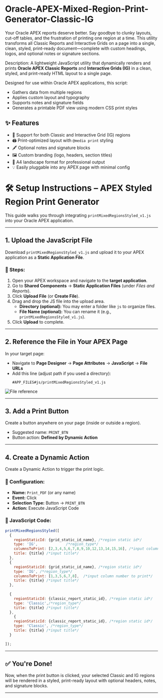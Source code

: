 # Oracle-APEX-Mixed-Region-Print-Generator-Classic-IG
Your Oracle APEX reports deserve better. Say goodbye to clunky layouts, cut-off tables, and the frustration of printing one region at a time. This utility transforms all Classic Reports and Interactive Grids on a page into a single, clean, styled, print-ready document—complete with custom headings, logos, and optional notes or signature sections.

Description:
A lightweight JavaScript utility that dynamically renders and prints **Oracle APEX Classic Reports** and **Interactive Grids (IG)** in a clean, styled, and print-ready HTML layout to a single page.

Designed for use within Oracle APEX applications, this script:
- Gathers data from multiple regions
- Applies custom layout and typography
- Supports notes and signature fields
- Generates a printable PDF view using modern CSS print styles

## ✨ Features
- 🧩 Support for both Classic and Interactive Grid (IG) regions
- 🖨️ Print-optimized layout with `@media print` styling
- 🖋️ Optional notes and signature blocks
- 🖼️ Custom branding (logo, headers, section titles)
- 📄 A4 landscape format for professional output
- 💡 Easily pluggable into any APEX page with minimal config

# 🛠️ Setup Instructions – APEX Styled Region Print Generator

This guide walks you through integrating `printMixedRegionsStyled_v1.js` into your Oracle APEX application.

---

## 1. Upload the JavaScript File

Download `printMixedRegionsStyled_v1.js` and upload it to your APEX application as a **Static Application File**.

### 🔹 Steps:
1. Open your APEX workspace and navigate to the **target application**.
2. Go to **Shared Components** → **Static Application Files** (under *Files and Reports*).
3. Click **Upload File** (or **Create File**).
4. Drag and drop the JS file into the upload area.
   - **Directory (optional):** You may enter a folder like `js` to organize files.
   - **File Name (optional):** You can rename it (e.g., `printMixedRegionsStyled_v1.js`).
5. Click **Upload** to complete.

---

## 2. Reference the File in Your APEX Page

In your target page:

- Navigate to **Page Designer** → **Page Attributes** → **JavaScript** → **File URLs**
- Add this line (adjust path if you used a directory):
  ```plaintext
  #APP_FILES#js/printMixedRegionsStyled_v1.js
  ```

![File reference](https://github.com/user-attachments/assets/962fc720-2c91-43ed-a69c-684a34224828)

---

## 3. Add a Print Button

Create a button anywhere on your page (inside or outside a region).

- Suggested name: `PRINT_BTN`
- Button action: **Defined by Dynamic Action**

---

## 4. Create a Dynamic Action

Create a Dynamic Action to trigger the print logic.

### 🔹 Configuration:
- **Name:** `Print_PDF` (or any name)
- **Event:** Click
- **Selection Type:** Button → `PRINT_BTN`
- **Action:** Execute JavaScript Code

### 🔹 JavaScript Code:
```javascript
printMixedRegionsStyled([
  {
    regionStaticId: {grid_static_id_name}, /*region static id*/
    type: 'IG',             /*region_type*/
    columnsToPrint: [2,3,4,5,6,7,8,9,10,12,13,14,15,16], /*input column number to print*/
    title: {title} /*input title*/
  },
  {
    regionStaticId: {grid_static_id_name}, /*region static id*/
    type: 'IG', /*region_type*/
    columnsToPrint: [1,3,5,6,7,8],  /*input column number to print*/
    title: {title} /*input title*/
  },
 
  {
    regionStaticId: {classic_report_static_id}, /*region static id*/
    type: 'Classic',/*region_type*/
    title: {title} /*input title*/
  },
    {
    regionStaticId: {classic_report_static_id}, /*region static id*/
    type: 'Classic', /*region_type*/
    title: {title} /*input title*/
  }
          
]);
```

---

## ✅ You're Done!

Now, when the print button is clicked, your selected Classic and IG regions will be rendered in a styled, print-ready layout with optional headers, notes, and signature blocks.

---
